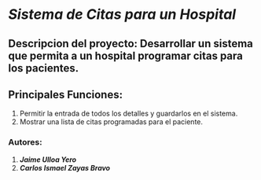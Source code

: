 
# _Sistema de Citas para un Hospital_ 

## **Descripcion del proyecto:** Desarrollar un sistema que permita a un hospital programar citas para los pacientes. 

## **Principales Funciones:** 
1. Permitir la entrada de todos los detalles y guardarlos en el sistema.
2. Mostrar una lista de citas programadas para el paciente.

### Autores:
1. __*Jaime Ulloa Yero*__
2. __*Carlos Ismael Zayas Bravo*__
